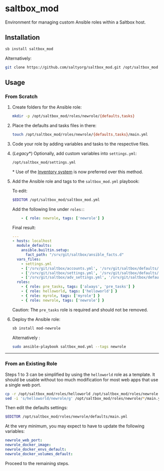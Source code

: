 # saltbox_mod

Environment for managing custom Ansible roles within a Saltbox host.

## Installation

```bash
sb install saltbox_mod
```

Alternatively:
```bash
git clone https://github.com/saltyorg/saltbox_mod.git /opt/saltbox_mod
```

## Usage

### From Scratch

1. Create folders for the Ansible role:

    ```bash
    mkdir -p /opt/saltbox_mod/roles/newrole/{defaults,tasks}
    ```

1. Place the defaults and tasks files in there:

    ```bash
    touch /opt/saltbox_mod/roles/newrole/{defaults,tasks}/main.yml
    ```

1. Code your role by adding variables and tasks to the respective files.

1. (_Legacy_*) Optionally, add custom variables into `settings.yml`:

    ```bash
    /opt/saltbox_mod/settings.yml
    ```
   
   &ast; Use of the [Inventory system](https://docs.saltbox.dev/saltbox/inventory) is now preferred over this method.
    
1. Add the Ansible role and tags to the `saltbox_mod.yml` playbook:

    To edit:

    ```bash
    $EDITOR /opt/saltbox_mod/saltbox_mod.yml
    ```

    Add the following line under `roles:`:

    ```yaml
        - { role: newrole, tags: ['newrole'] }
    ```

    Final result:

    ```yaml
    ---
    - hosts: localhost
      module_defaults:
        ansible.builtin.setup:
          fact_path: "/srv/git/saltbox/ansible_facts.d"
      vars_files:
        - settings.yml
        - ['/srv/git/saltbox/accounts.yml', '/srv/git/saltbox/defaults/accounts.yml.default']
        - ['/srv/git/saltbox/settings.yml', '/srv/git/saltbox/defaults/settings.yml.default']
        - ['/srv/git/saltbox/adv_settings.yml', '/srv/git/saltbox/defaults/adv_settings.yml.default']
      roles:
        - { role: pre_tasks, tags: ['always', 'pre_tasks'] }
        - { role: helloworld, tags: ['helloworld'] }
        - { role: myrole, tags: ['myrole'] }
        - { role: newrole, tags: ['newrole'] }
    ```

    Caution: The `pre_tasks` role is required and should not be removed.

1. Deploy the Ansible role:

    ```bash
    sb install mod-newrole
    ```

    Alternatively :
    ```bash
    sudo ansible-playbook saltbox_mod.yml --tags newrole
    ```

---

### From an Existing Role

Steps 1 to 3 can be simplified by using the `helloworld` role as a template.
It should be usable without too much modification for most web apps that use a single web port.

```bash
cp -r /opt/saltbox_mod/roles/helloworld /opt/saltbox_mod/roles/newrole && \
sed -i 's/helloworld/newrole/g' /opt/saltbox_mod/roles/newrole/*/main.yml
```

Then edit the defaults settings:

```bash
$EDITOR /opt/saltbox_mod/roles/newrole/defaults/main.yml
```

At the very minimum, you may expect to have to update the following variables:

```yaml
newrole_web_port:
newrole_docker_image:
newrole_docker_envs_default:
newrole_docker_volumes_default:
```

Proceed to the remaining steps.